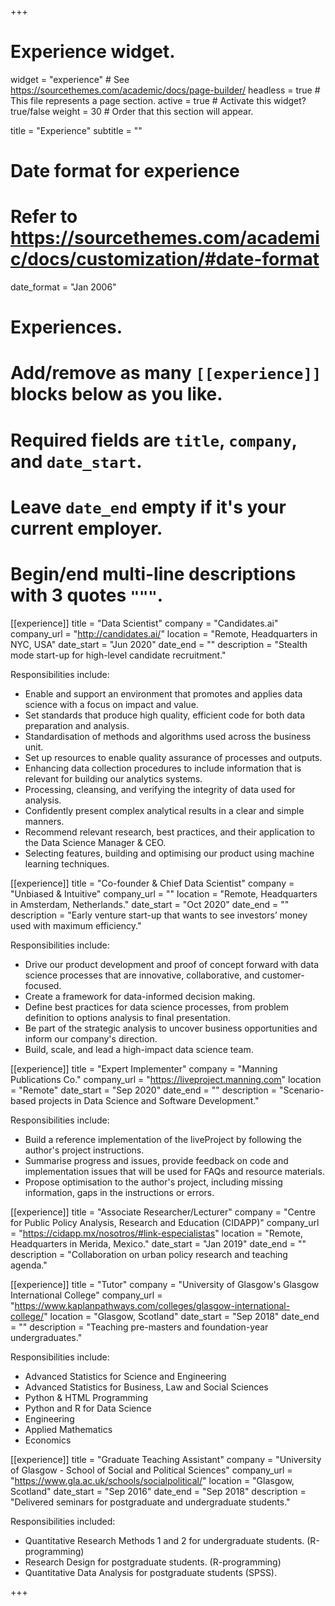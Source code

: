 +++
# Experience widget.
widget = "experience"  # See https://sourcethemes.com/academic/docs/page-builder/
headless = true  # This file represents a page section.
active = true  # Activate this widget? true/false
weight = 30  # Order that this section will appear.

title = "Experience"
subtitle = ""

# Date format for experience
#   Refer to https://sourcethemes.com/academic/docs/customization/#date-format
date_format = "Jan 2006"

# Experiences.
#   Add/remove as many `[[experience]]` blocks below as you like.
#   Required fields are `title`, `company`, and `date_start`.
#   Leave `date_end` empty if it's your current employer.
#   Begin/end multi-line descriptions with 3 quotes `"""`.

[[experience]]
  title = "Data Scientist"
  company = "Candidates.ai"
  company_url = "http://candidates.ai/"
  location = "Remote, Headquarters in NYC, USA"
  date_start = "Jun 2020"
  date_end = ""
  description = "Stealth mode start-up for high-level candidate recruitment."
  
  Responsibilities include:
  
  * Enable and support an environment that promotes and applies data science with a focus on impact and value.
  * Set standards that produce high quality, efficient code for both data preparation and analysis. 
  * Standardisation of methods and algorithms used across the business unit.
  * Set up resources to enable quality assurance of processes and outputs.
  * Enhancing data collection procedures to include information that is relevant for building our analytics systems.
  * Processing, cleansing, and verifying the integrity of data used for analysis.
  * Confidently present complex analytical results in a clear and simple manners.
  * Recommend relevant research, best practices, and their application to the Data Science Manager & CEO.
  * Selecting features, building and optimising our product using machine learning techniques.

[[experience]]
  title = "Co-founder & Chief Data Scientist"
  company = "Unbiased & Intuitive"
  company_url = ""
  location = "Remote, Headquarters in Amsterdam, Netherlands."
  date_start = "Oct 2020"
  date_end = ""
  description = "Early venture start-up that wants to see investors’ money used with maximum efficiency."
  
   Responsibilities include:
  
  * Drive our product development and proof of concept forward with data science processes that are innovative, collaborative, and customer-focused.
  * Create a framework for data-informed decision making.
  * Define best practices for data science processes, from problem definition to options analysis to final presentation.
  * Be part of the strategic analysis to uncover business opportunities and inform our company's direction.
  * Build, scale, and lead a high-impact data science team.

[[experience]]
  title = "Expert Implementer"
  company = "Manning Publications Co."
  company_url = "https://liveproject.manning.com"
  location = "Remote"
  date_start = "Sep 2020"
  date_end = ""
  description = "Scenario-based projects in Data Science and Software Development."
  
  Responsibilities include:
  
  * Build a reference implementation of the liveProject by following the author's project instructions.
  * Summarise progress and issues, provide feedback on code and implementation issues that will be used for FAQs and resource materials.
  * Propose optimisation to the author's project, including missing information, gaps in the instructions or errors.
  
[[experience]]
  title = "Associate Researcher/Lecturer"
  company = "Centre for Public Policy Analysis, Research and Education (CIDAPP)"
  company_url = "https://cidapp.mx/nosotros/#link-especialistas"
  location = "Remote, Headquarters in Merida, Mexico."
  date_start = "Jan 2019"
  date_end = ""
  description = "Collaboration on urban policy research and teaching agenda."
  
  [[experience]]
  title = "Tutor"
  company = "University of Glasgow's Glasgow International College"
  company_url = "https://www.kaplanpathways.com/colleges/glasgow-international-college/"
  location = "Glasgow, Scotland"
  date_start = "Sep 2018"
  date_end = ""
  description = "Teaching pre-masters and foundation-year undergraduates."
  
  Responsibilities include:
 
  * Advanced Statistics for Science and Engineering
  * Advanced Statistics for Business, Law and Social Sciences
  * Python & HTML Programming
  * Python and R for Data Science
  * Engineering
  * Applied Mathematics
  * Economics
 
 [[experience]]
  title = "Graduate Teaching Assistant"
  company = "University of Glasgow - School of Social and Political Sciences"
  company_url = "https://www.gla.ac.uk/schools/socialpolitical/"
  location = "Glasgow, Scotland"
  date_start = "Sep 2016"
  date_end = "Sep 2018"
  description = "Delivered seminars for postgraduate and undergraduate students."
  
  Responsibilities included:
 
  * Quantitative Research Methods 1 and 2 for undergraduate students. (R-programming)
  * Research Design for postgraduate students. (R-programming)
  * Quantitative Data Analysis for postgraduate students (SPSS).
 
+++
